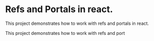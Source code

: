 # Refs and Portals in react.

This project demonstrates how to work with refs and portals in react.

This project demonstrates how to work with refs and port


